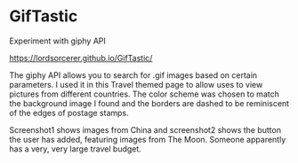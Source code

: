 # GifTastic
Experiment with giphy API

https://lordsorcerer.github.io/GifTastic/

The giphy API allows you to search for .gif images based on certain parameters.  I used it in this Travel themed page to allow uses to view pictures from different countries.  The color scheme was chosen to match the background image I found and the borders are dashed to be reminiscent of the edges of postage stamps.

Screenshot1 shows images from China and screenshot2 shows the button the user has added, featuring images from The Moon.  Someone apparently has a very, very large travel budget.